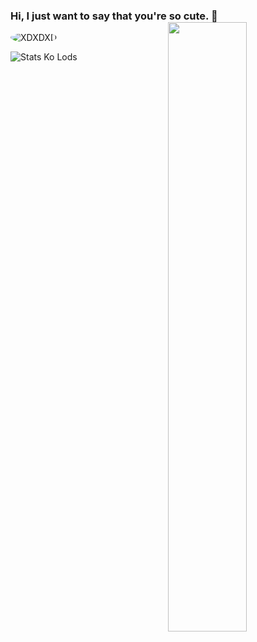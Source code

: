 ### Hi, I just want to say that you're so cute. 👋 [<img align="right" width="50%" src="https://github-readme-stats.vercel.app/api?username=NcknmeX&show_icons=true&theme=radical&hide=contribs,issues">](https://metrics.lecoq.io/NcknmeX?template=classic)

<img src="https://cdn.discordapp.com/avatars/764520674391490560/b6c55c0ca127989ec317adc920cc9c4d.png?size=128" alt="XDXDXD" style="border-radius: 50%;">

![Stats Ko Lods](https://github-readme-stats.vercel.app/api/top-langs/?username=ncknmex&layout=demo)
